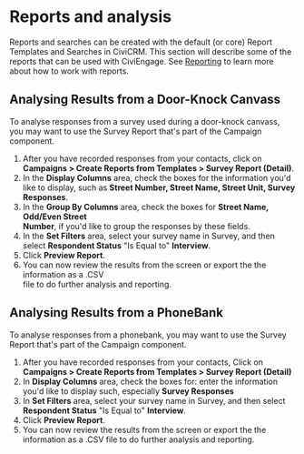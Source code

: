 # Reports and analysis

Reports and searches can be created with the default (or core) Report
Templates and Searches in CiviCRM. This section will describe some of
the reports that can be used with CiviEngage. See [Reporting](../reporting/what-is-civireport.md) to learn more about how to work with reports.

## Analysing Results from a Door-Knock Canvass

To analyse responses from a survey used during a door-knock canvass, you
may want to use the Survey Report that's part of the Campaign component.

1.  After you have recorded responses from your contacts, click on
    **Campaigns > Create Reports from Templates > Survey Report
    (Detail)**.
2.  In the **Display Columns** area, check the boxes for the
    information you'd like to display, such as **Street Number, Street
    Name, Street Unit, Survey Responses**.
3.  In the **Group By Columns** area, check the boxes for **Street Name, Odd/Even Street       
    Number**, if you'd like to group the responses by these fields.
4.  In the **Set Filters** area, select your survey name in Survey, and then
    select **Respondent Status** "Is Equal to" **Interview**.
5.  Click **Preview Report**.
6.  You can now review the results from the screen or export the the information as a .CSV    
    file to do further analysis and reporting.

## Analysing Results from a PhoneBank

To analyse responses from a phonebank, you may want to use the Survey
Report that's part of the Campaign component.

1.  After you have recorded responses from your contacts, Click on
    **Campaigns > Create Reports from Templates > Survey Report
    (Detail)**
2.  In **Display Columns** area, check the boxes for: enter the
    information you'd like to display such, especially **Survey
    Responses**
3.  In **Set Filters** area, select your survey name in Survey, and then
    select **Respondent Status** "Is Equal to" **Interview**.
4.  Click **Preview Report**.
5.  You can now review the results from the screen or export the the information as a .CSV 
    file to do further analysis and reporting.

